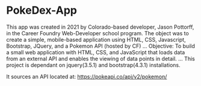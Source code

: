 # PokeDex-App
This app was created in 2021 by Colorado-based developer, Jason Pottorff, in the Career Foundry Web-Developer school program. The object was to create a simple, mobile-based application using HTML, CSS, Javascript, Bootstrap, JQuery, and a Pokemon API (hosted by CF)
...
Objective: To build a small web application with HTML, CSS, and JavaScript that loads
data from an external API and enables the viewing of data points in detail.
...
This project is dependant on jquery(3.5.1) and bootstrap(4.3.1) installations.

It sources an API located at: https://pokeapi.co/api/v2/pokemon/